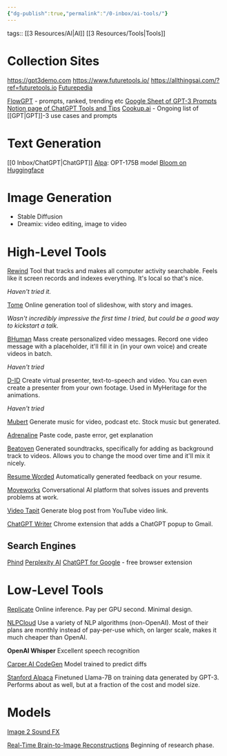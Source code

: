 ```yaml
---
{"dg-publish":true,"permalink":"/0-inbox/ai-tools/"}
---
```


tags:: [[3 Resources/AI\|AI]] [[3 Resources/Tools\|Tools]]

# Collection Sites
https://gpt3demo.com
https://www.futuretools.io/
https://allthingsai.com/?ref=futuretools.io
[Futurepedia](https://www.futurepedia.io/)

[FlowGPT](https://flowgpt.com) - prompts, ranked, trending etc
[Google Sheet of GPT-3 Prompts](https://docs.google.com/spreadsheets/d/1EuciDyKqFg2CIoQS89tF238oGtJq8a4mRx8kV9eA1Lc/edit#gid=2011839893)
[Notion page of ChatGPT Tools and Tips](https://entreresource.notion.site/ChatGPT-Prompts-Tools-and-Tips-91a2343b03f3428cb7b2f4298f938733)
[Cookup.ai](https://cookup.ai/) - Ongoing list of [[GPT\|GPT]]-3 use cases and prompts

# Text Generation
[[0 Inbox/ChatGPT\|ChatGPT]]
[Alpa](https://opt.alpa.ai/): OPT-175B model
[Bloom on Huggingface](https://huggingface.co/bigscience/bloom)

# Image Generation
- Stable Diffusion
- Dreamix: video editing, image to video

# High-Level Tools

[Rewind](https://www.rewind.ai/)
Tool that tracks and makes all computer activity searchable.
Feels like it screen records and indexes everything. It's local so that's nice.

*Haven't tried it.*

[Tome](https://beta.tome.app/)
Online generation tool of slideshow, with story and images.

*Wasn't incredibly impressive the first time I tried, but could be a good way to kickstart a talk.*

[BHuman](https://www.bhuman.ai/)
Mass create personalized video messages.
Record one video message with a placeholder, it'll fill it in (in your own voice) and create videos in batch.

*Haven't tried*

[D-ID](https://www.d-id.com/)
Create virtual presenter, text-to-speech and video.
You can even create a presenter from your own footage.
Used in MyHeritage for the animations.

*Haven't tried*

[Mubert](https://mubert.com)
Generate music for video, podcast etc.
Stock music but generated.

[Adrenaline](https://useadrenaline.com/)
Paste code, paste error, get explanation

[Beatoven](https://www.beatoven.ai/)
Generated soundtracks, specifically for adding as background track to videos. Allows you to change the mood over time and it'll mix it nicely.

[Resume Worded](https://resumeworded.com)
Automatically generated feedback on your resume.

[Moveworks](https://www.moveworks.com/)
Conversational AI platform that solves issues and prevents problems at work.

[Video Tapit](https://videotapit.com)
Generate blog post from YouTube video link.

[ChatGPT Writer](https://chatgptwriter.ai/)
Chrome extension that adds a ChatGPT popup to Gmail.

## Search Engines
[Phind](https://phind.com/)
[Perplexity AI](https://www.perplexity.ai/)
[ChatGPT for Google](https://chrome.google.com/webstore/detail/chatgpt-for-google/jgjaeacdkonaoafenlfkkkmbaopkbilf) - free browser extension

# Low-Level Tools

[Replicate](https://replicate.com) 
Online inference. Pay per GPU second. Minimal design.

[NLPCloud](https://nlpcloud.com/)
Use a variety of NLP algorithms (non-OpenAI). Most of their plans are monthly instead of pay-per-use which, on larger scale, makes it much cheaper than OpenAI.

**OpenAI Whisper**
Excellent speech recognition

[Carper.AI CodeGen](https://carper.ai/diff-models-a-new-way-to-edit-code/)
Model trained to predict diffs

[Stanford Alpaca](https://alpaca-ai-custom2.ngrok.io)
Finetuned Llama-7B on training data generated by GPT-3. Performs about as well, but at a fraction of the cost and model size.

# Models

[Image 2 Sound FX](https://huggingface.co/spaces/fffiloni/image-to-sound-fx)

[Real-Time Brain-to-Image Reconstructions](https://medarc.notion.site/Real-Time-Brain-to-Image-Reconstructions-e1116f115715456a96bb053a304b6292)
Beginning of research phase.

